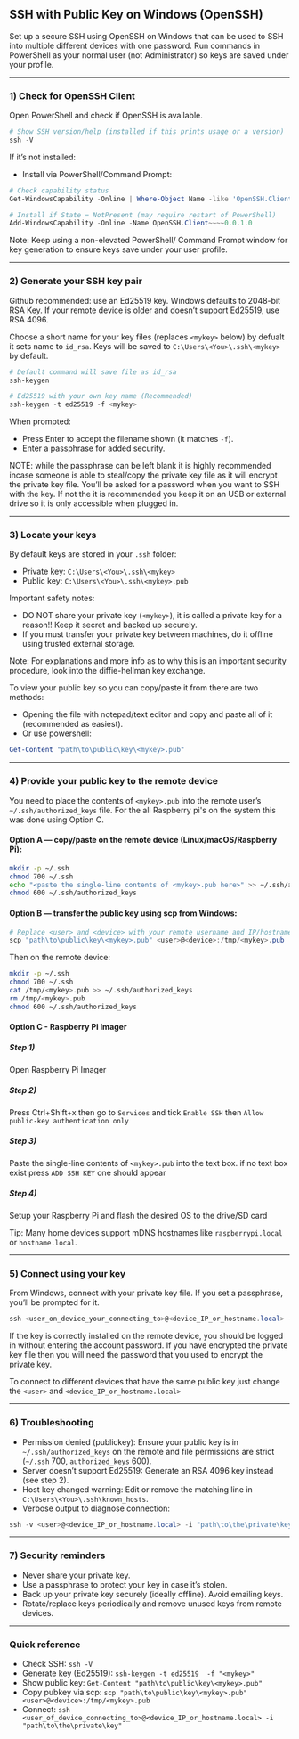 ## SSH with Public Key on Windows (OpenSSH)

Set up a secure SSH using OpenSSH on Windows that can be used to SSH into multiple different devices with one password. Run commands in PowerShell as your normal user (not Administrator) so keys are saved under your profile.

---

### 1) Check for OpenSSH Client

Open PowerShell and check if OpenSSH is available.

```powershell
# Show SSH version/help (installed if this prints usage or a version)
ssh -V
```

If it’s not installed:

- Install via PowerShell/Command Prompt:

```powershell
# Check capability status
Get-WindowsCapability -Online | Where-Object Name -like 'OpenSSH.Client*'

# Install if State = NotPresent (may require restart of PowerShell)
Add-WindowsCapability -Online -Name OpenSSH.Client~~~~0.0.1.0
```

Note: Keep using a non-elevated PowerShell/ Command Prompt window for key generation to ensure keys save under your user profile.

---

### 2) Generate your SSH key pair

Github recommended: use an Ed25519 key. Windows defaults to 2048-bit RSA Key. If your remote device is older and doesn’t support Ed25519, use RSA 4096.

Choose a short name for your key files (replaces `<mykey>` below) by defualt it sets name to `id_rsa`. Keys will be saved to `C:\Users\<You>\.ssh\<mykey>` by default.

```powershell
# Default command will save file as id_rsa
ssh-keygen

# Ed25519 with your own key name (Recommended)
ssh-keygen -t ed25519 -f <mykey>
```

When prompted:

- Press Enter to accept the filename shown (it matches `-f`).
- Enter a passphrase for added security. 

NOTE: while the passphrase can be left blank it is highly recommended incase someone is able to steal/copy the private key file as it will encrypt the private key file. You’ll be asked for a password when you want to SSH with the key. If not the it is recommended you keep it on an USB or external drive so it is only accessible when plugged in.

---

### 3) Locate your keys

By default keys are stored in your `.ssh` folder:

- Private key: `C:\Users\<You>\.ssh\<mykey>`
- Public key:  `C:\Users\<You>\.ssh\<mykey>.pub`

Important safety notes:

- DO NOT share your private key (`<mykey>`), it is called a private key for a reason!! Keep it secret and backed up securely. 
- If you must transfer your private key between machines, do it offline using trusted external storage.

Note: For explanations and more info as to why this is an important security procedure, look into the diffie-hellman key exchange.

To view your public key so you can copy/paste it from there are two methods:

- Opening the file with notepad/text editor and copy and paste all of it (recommended as easiest).
- Or use powershell:

```powershell
Get-Content "path\to\public\key\<mykey>.pub"
```

---

### 4) Provide your public key to the remote device

You need to place the contents of `<mykey>.pub` into the remote user’s `~/.ssh/authorized_keys` file. For the all Raspberry pi's on the system this was done using Option C.

#### Option A — copy/paste on the remote device (Linux/macOS/Raspberry Pi):

```bash
mkdir -p ~/.ssh
chmod 700 ~/.ssh
echo "<paste the single-line contents of <mykey>.pub here>" >> ~/.ssh/authorized_keys
chmod 600 ~/.ssh/authorized_keys
```

#### Option B — transfer the public key using scp from Windows:

```powershell
# Replace <user> and <device> with your remote username and IP/hostname
scp "path\to\public\key\<mykey>.pub" <user>@<device>:/tmp/<mykey>.pub
```

Then on the remote device:

```bash
mkdir -p ~/.ssh
chmod 700 ~/.ssh
cat /tmp/<mykey>.pub >> ~/.ssh/authorized_keys
rm /tmp/<mykey>.pub
chmod 600 ~/.ssh/authorized_keys
```

#### Option C - Raspberry Pi Imager
##### Step 1)

Open Raspberry Pi Imager

##### Step 2)

Press Ctrl+Shift+x then go to `Services` and tick `Enable SSH` then `Allow public-key authentication only`

##### Step 3)

Paste the single-line contents of `<mykey>.pub` into the text box. if no text box exist press `ADD SSH KEY` one should appear

##### Step 4)

Setup your Raspberry Pi and flash the desired OS to the drive/SD card

Tip: Many home devices support mDNS hostnames like `raspberrypi.local` or `hostname.local`.

---

### 5) Connect using your key

From Windows, connect with your private key file. If you set a passphrase, you’ll be prompted for it.

```powershell
ssh <user_on_device_your_connecting_to>@<device_IP_or_hostname.local> -i "path\to\the\private\key"
```

If the key is correctly installed on the remote device, you should be logged in without entering the account password. If you have encrypted the private key file then you will need the password that you used to encrypt the private key. 

To connect to different devices that have the same public key just change the `<user>` and `<device_IP_or_hostname.local>`

---

### 6) Troubleshooting

- Permission denied (publickey): Ensure your public key is in `~/.ssh/authorized_keys` on the remote and file permissions are strict (`~/.ssh` 700, `authorized_keys` 600).
- Server doesn’t support Ed25519: Generate an RSA 4096 key instead (see step 2).
- Host key changed warning: Edit or remove the matching line in `C:\Users\<You>\.ssh\known_hosts`.
- Verbose output to diagnose connection:

```powershell
ssh -v <user>@<device_IP_or_hostname.local> -i "path\to\the\private\key"
```

---

### 7) Security reminders

- Never share your private key.
- Use a passphrase to protect your key in case it’s stolen.
- Back up your private key securely (ideally offline). Avoid emailing keys.
- Rotate/replace keys periodically and remove unused keys from remote devices.

---

### Quick reference

- Check SSH: `ssh -V`
- Generate key (Ed25519): `ssh-keygen -t ed25519  -f "<mykey>"`
- Show public key: `Get-Content "path\to\public\key\<mykey>.pub"`
- Copy pubkey via scp: `scp "path\to\public\key\<mykey>.pub" <user>@<device>:/tmp/<mykey>.pub`
- Connect: `ssh <user_of_device_connecting_to>@<device_IP_or_hostname.local> -i "path\to\the\private\key" `

